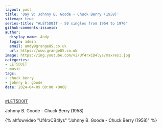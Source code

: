 ```yaml
---
layout: post
title: 'Day 9: Johnny B. Goode - Chuck Berry (1958)'
sitemap: true
series-title: "#LET5D0IT - 50 singles from 1954 to 1976"
github-comments-issueid:
author:
  display_name: Andy
  login: admin
  email: andy@grange85.co.uk
  url: https://www.grange85.co.uk
image: https://img.youtube.com/vi/Uf4rxCB4lys/maxres1.jpg
categories:
- LET5D0IT
- music
tags:
- chuck berry
- johnny b. goode
date: 2024-04-09 00:00 +0000
---
```

[#LET5D0IT](https://bsky.app/profile/let5d0it.bsky.social)

Johnny B. Goode - Chuck Berry (1958)

{% ahfowvideo "Uf4rxCB4lys" "Johnny B. Goode - Chuck Berry (1958)" %}
